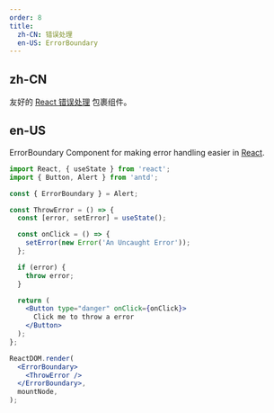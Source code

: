 ```yaml
---
order: 8
title:
  zh-CN: 错误处理
  en-US: ErrorBoundary
---
```


## zh-CN

友好的 [React 错误处理](https://reactjs.org/blog/2017/07/26/error-handling-in-react-16.html) 包裹组件。

## en-US

ErrorBoundary Component for making error handling easier in [React](https://reactjs.org/blog/2017/07/26/error-handling-in-react-16.html).

```jsx
import React, { useState } from 'react';
import { Button, Alert } from 'antd';

const { ErrorBoundary } = Alert;

const ThrowError = () => {
  const [error, setError] = useState();

  const onClick = () => {
    setError(new Error('An Uncaught Error'));
  };

  if (error) {
    throw error;
  }

  return (
    <Button type="danger" onClick={onClick}>
      Click me to throw a error
    </Button>
  );
};

ReactDOM.render(
  <ErrorBoundary>
    <ThrowError />
  </ErrorBoundary>,
  mountNode,
);
```
 